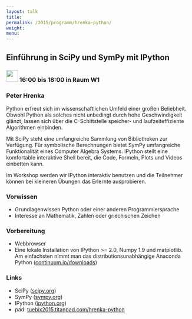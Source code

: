 ```yaml
---
layout: talk
title:
permalink: /2015/programm/hrenka-python/
weight: 
menu:
---
```


## Einführung&nbsp;in&nbsp;SciPy&nbsp;und&nbsp;SymPy&nbsp;mit&nbsp;IPython

### <img height = "32" src="../../../images/workshop.svg"> 16:00 bis 18:00 in Raum W1

### Peter&nbsp;Hrenka

Python erfreut sich im wissenschaftlichen Umfeld einer großen Beliebheit.
Obwohl Python als solches nicht unbedingt durch hohe Geschwindigkeit glänzt, lassen sich über die C-Schittstelle speicher- und laufzeiteffiziente Algorithmen einbinden.

Mit SciPy steht eine umfangreiche Sammlung von Bibliotheken zur Verfügung.
Für symbolische Berechnungen bietet SymPy umfangreiche Funktionalität eines Computer Algebra Systems.
IPython stellt eine komfortable interaktive Shell bereit, die Code, Formeln, Plots und Videos einbetten kann.

Im Workshop werden wir IPython interaktiv benutzen und die Teilnehmer können bei kleineren Übungen das Erlernte ausprobieren.

### Vorwissen

- Grundlagenwissen Python oder einer anderen Programmiersprache
- Interesse an Mathematik, Zahlen oder griechischen Zeichen


### Vorbereitung

- Webbrowser
- Eine lokale Installation von IPython >= 2.0, Numpy 1.9 und matplotlib.
Am einfachsten nimmt man das distributionsunabhängige Anaconda Python (<a href="http://continuum.io/downloads" target="_blank">continuum.io/downloads</a>)

### Links

- SciPy (<a href="https://www.scipy.org" target="_blank">scipy.org</a>)
- SymPy (<a href="http://www.sympy.org" target="_blank">sympy.org</a>)
- IPython (<a href="https://ipython.org/" target="_blank">ipython.org</a>)
- pad: <a href="https://tuebix2015.titanpad.com/hrenka-python" target="_blank">tuebix2015.titanpad.com/hrenka-python</a>
